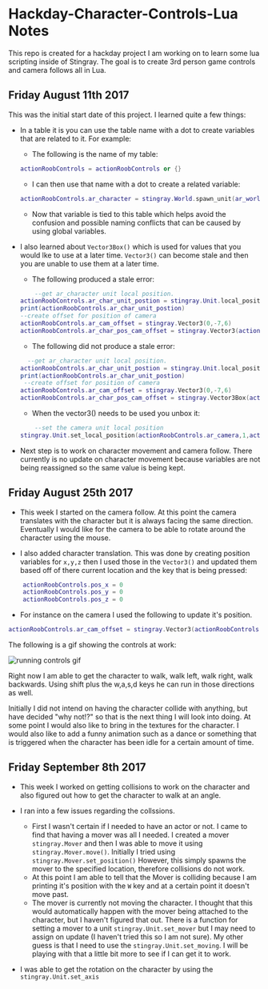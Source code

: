 # Hackday-Character-Controls-Lua Notes
This repo is created for a hackday project I am working on to learn some lua scripting inside of Stingray. The goal is to create 3rd person game controls and camera follows all in Lua.

## Friday August 11th 2017
 
This was the initial start date of this project. I learned quite a few things:

* In a table it is you can use the table name with a dot to create variables that are related to it. For example:
    * The following is the name of my table:
    ```lua
    actionRoobControls = actionRoobControls or {}
    ```


    * I can then use that name with a dot to create a related variable:
    ```lua
    actionRoobControls.ar_character = stingray.World.spawn_unit(ar_world, "content/models/character/actionRoob/actionRoobStingrayScale", stingray.Vector3(0,0,0))
    ```

    * Now that variable is tied to this table which helps avoid the confusion and possible naming conflicts that can be caused by using global variables.

* I also learned about `Vector3Box()` which is used for values that you would lke to use at a later time. `Vector3()` can become stale and then you are unable to use them at a later time.
    * The following produced a stale error:
    ```lua
        --get ar_character unit local position.
    actionRoobControls.ar_char_unit_postion = stingray.Unit.local_position(actionRoobControls.ar_character,1)
    print(actionRoobControls.ar_char_unit_postion)
    --create offset for position of camera
    actionRoobControls.ar_cam_offset = stingray.Vector3(0,-7,6)
    actionRoobControls.ar_char_pos_cam_offset = stingray.Vector3(actionRoobControls.ar_char_unit_postion + actionRoobControls.ar_cam_offset)
    ```
    * The following did not produce a stale error:
    ```lua
      --get ar_character unit local position.
    actionRoobControls.ar_char_unit_postion = stingray.Unit.local_position(actionRoobControls.ar_character,1)
    print(actionRoobControls.ar_char_unit_postion)
     --create offset for position of camera
    actionRoobControls.ar_cam_offset = stingray.Vector3(0,-7,6)
    actionRoobControls.ar_char_pos_cam_offset = stingray.Vector3Box(actionRoobControls.ar_char_unit_postion + actionRoobControls.ar_cam_offset)
    ```
    * When the vector3() needs to be used you unbox it:
    ```lua
        --set the camera unit local position
    stingray.Unit.set_local_position(actionRoobControls.ar_camera,1,actionRoobControls.ar_char_pos_cam_offset:unbox())
    ```
* Next step is to work on character movement and camera follow. There currently is no update on character movement because variables are not being reassigned so the same value is being kept.

## Friday August 25th 2017

* This week I started on the camera follow. At this point the camera translates with the character but it is always facing the same direction. Eventually I would like for the camera to be able to rotate around the character using the mouse.

* I also added character translation. This was done by creating position variables for `x,y,z` then I used those in the `Vector3()` and updated them based off of there current location and the key that is being pressed:
```lua
    actionRoobControls.pos_x = 0
    actionRoobControls.pos_y = 0
    actionRoobControls.pos_z = 0
```
* For instance on the camera I used the following to update it's position.

```lua
actionRoobControls.ar_cam_offset = stingray.Vector3(actionRoobControls.pos_x,actionRoobControls.pos_y -7,actionRoobControls.pos_z +6)
```
The following is a gif showing the controls at work:

![running controls gif][logo]

[logo]: https://github.com/santosd/Hackday-Character-Controls-Lua/blob/master/images/gifs/LUA_animControllerHackday01.gif "Logo Title Text 2"

Right now I am able to get the character to walk, walk left, walk right, walk backwards. Using shift plus the w,a,s,d keys he can run in those directions as well.

Initially I did not intend on having the character collide with anything, but have decided "why not!?" so that is the next thing I will look into doing. At some point I would also like to bring in the textures for the character. I would also like to add a funny animation such as a dance or something that is triggered when the character has been idle for a certain amount of time.

## Friday September 8th 2017

* This week I worked on getting collisions to work on the character and also figured out how to get the character to walk at an angle.

* I ran into a few issues regarding the collssions.
    * First I wasn't certain if I needed to have an actor or not. I came to find that having a mover was all I needed. I created a mover `stingray.Mover` and then I was able to move it using `stingray.Mover.move()`. Initially I tried using `stingray.Mover.set_position()` However, this simply spawns the mover to the specified location, therefore collisions do not work.
    * At this point I am able to tell that the Mover is colliding because I am printing it's position with the `W` key and at a certain point it doesn't move past.
    * The mover is currently not moving the character. I thought that this would automatically happen with the mover being attached to the character, but I haven't figured that out. There is a function for setting a mover to a unit `stingray.Unit.set_mover` but I may need to assign on update (I haven't tried this so I am not sure). My other guess is that I need to use the `stingray.Unit.set_moving`. I will be playing with that a little bit more to see if I can get it to work.

* I was able to get the rotation on the character by using the `stingray.Unit.set_axis`